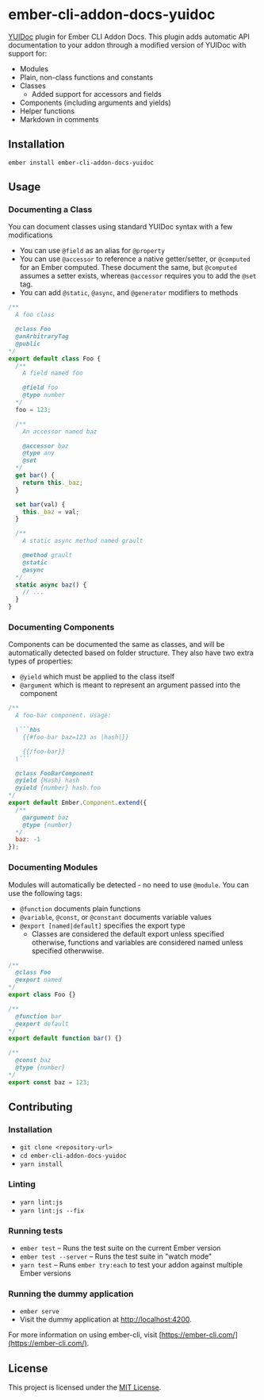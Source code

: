 ember-cli-addon-docs-yuidoc
==============================================================================

[YUIDoc](https://github.com/yui/yuidoc) plugin for Ember CLI Addon Docs. This
plugin adds automatic API documentation to your addon through a modified
version of YUIDoc with support for:

* Modules
* Plain, non-class functions and constants
* Classes
  * Added support for accessors and fields
* Components (including arguments and yields)
* Helper functions
* Markdown in comments

Installation
------------------------------------------------------------------------------

```
ember install ember-cli-addon-docs-yuidoc
```


Usage
------------------------------------------------------------------------------

### Documenting a Class

You can document classes using standard YUIDoc syntax with a few modifications

* You can use `@field` as an alias for `@property`
* You can use `@accessor` to reference a native getter/setter, or `@computed`
for an Ember computed. These document the same, but `@computed` assumes a
setter exists, whereas `@accessor` requires you to add the `@set` tag.
* You can add `@static`, `@async`, and `@generator` modifiers to methods

```js
/**
  A foo class

  @class Foo
  @anArbitraryTag
  @public
*/
export default class Foo {
  /**
    A field named foo

    @field foo
    @type number
  */
  foo = 123;

  /**
    An accessor named baz

    @accessor baz
    @type any
    @set
  */
  get bar() {
    return this._baz;
  }

  set bar(val) {
    this._baz = val;
  }

  /**
    A static async method named grault

    @method grault
    @static
    @async
  */
  static async baz() {
    // ...
  }
}
```

### Documenting Components

Components can be documented the same as classes, and will be automatically
detected based on folder structure. They also have two extra types of
properties:

* `@yield` which must be applied to the class itself
* `@argument` which is meant to represent an argument passed into the
component

```js
/**
  A foo-bar component. Usage:

  \```hbs
    {{#foo-bar baz=123 as |hash|}}

    {{/foo-bar}}
  \```

  @class FooBarComponent
  @yield {Hash} hash
  @yield {number} hash.foo
*/
export default Ember.Component.extend({
  /**
    @argument baz
    @type {number}
  */
  baz: -1
});
```

### Documenting Modules

Modules will automatically be detected - no need to use `@module`. You can use
the following tags:

* `@function` documents plain functions
* `@variable`, `@const`, or `@constant` documents variable values
* `@export [named|default]` specifies the export type
  * Classes are considered the default export unless specified otherwise,
  functions and variables are considered named unless specified otherwwise.

```js
/**
  @class Foo
  @export named
*/
export class Foo {}

/**
  @function bar
  @export default
*/
export default function bar() {}

/**
  @const baz
  @type {number}
*/
export const baz = 123;
```

Contributing
------------------------------------------------------------------------------

### Installation

* `git clone <repository-url>`
* `cd ember-cli-addon-docs-yuidoc`
* `yarn install`

### Linting

* `yarn lint:js`
* `yarn lint:js --fix`

### Running tests

* `ember test` – Runs the test suite on the current Ember version
* `ember test --server` – Runs the test suite in "watch mode"
* `yarn test` – Runs `ember try:each` to test your addon against multiple Ember versions

### Running the dummy application

* `ember serve`
* Visit the dummy application at [http://localhost:4200](http://localhost:4200).

For more information on using ember-cli, visit [https://ember-cli.com/](https://ember-cli.com/).

License
------------------------------------------------------------------------------

This project is licensed under the [MIT License](LICENSE.md).
